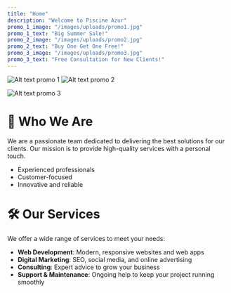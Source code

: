 ```yaml
---
title: "Home"
description: "Welcome to Piscine Azur"
promo_1_image: "/images/uploads/promo1.jpg"
promo_1_text: "Big Summer Sale!"
promo_2_image: "/images/uploads/promo2.jpg"
promo_2_text: "Buy One Get One Free!"
promo_3_image: "/images/uploads/promo3.jpg"
promo_3_text: "Free Consultation for New Clients!"
---
```


![Alt text promo 1](../images/uploads/fitnessmodel.jpeg)
![Alt text promo 2](../images/uploads/promotion.jpeg)

![Alt text promo 3](../images/uploads/runningman3.jpeg)

# 👥 Who We Are

We are a passionate team dedicated to delivering the best solutions for our clients. Our mission is to provide high-quality services with a personal touch.

- Experienced professionals
- Customer-focused
- Innovative and reliable

# 🛠️ Our Services

We offer a wide range of services to meet your needs:

- **Web Development**: Modern, responsive websites and web apps
- **Digital Marketing**: SEO, social media, and online advertising
- **Consulting**: Expert advice to grow your business
- **Support & Maintenance**: Ongoing help to keep your project running smoothly
